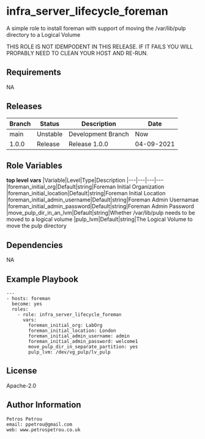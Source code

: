 infra_server_lifecycle_foreman
=========

A simple role to install foreman with support of moving the /var/lib/pulp directory to a Logical Volume

THIS ROLE IS NOT IDEMPODENT IN THIS RELEASE. IF IT FAILS YOU WILL PROPABLY NEED TO CLEAN YOUR HOST AND RE-RUN.

Requirements
------------

NA

Releases
------------

|Branch|Status|Description| Date
|---	|---	|---	|---
|main|Unstable|Development Branch|Now
|1.0.0|Release|Release 1.0.0|04-09-2021


Role Variables
--------------

**top level vars**
|Variable|Level|Type|Description
|---|---|---|---	
|foreman_initial_org|Default|string|Foreman Initial Organization
|foreman_initial_location|Default|string|Foreman Initial Location
|foreman_initial_admin_username|Default|string|Foreman Admin Usernamae
|foreman_initial_admin_password|Default|string|Foreman Admin Password
|move_pulp_dir_in_an_lvm|Default|string|Whether /var/lib/pulp needs to be moved to a logical volume
|pulp_lvm|Default|string|The Logical Volume to move the pulp directory



Dependencies
------------
NA


Example Playbook
----------------


```
---
- hosts: foreman
  become: yes
  roles:
    - role: infra_server_lifecycle_foreman
      vars:
        foreman_initial_org: LabOrg
        foreman_initial_location: London
        foreman_initial_admin_username: admin
        foreman_initial_admin_password: welcome1
        move_pulp_dir_in_separate_partition: yes
        pulp_lvm: /dev/vg_pulp/lv_pulp
```

License
-------

Apache-2.0

Author Information
------------------

```
Petros Petrou
email: ppetrou@gmail.com
web: www.petrospetrou.co.uk
```
